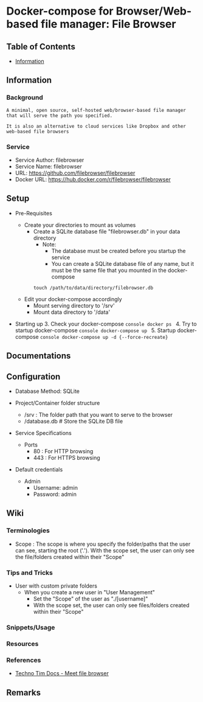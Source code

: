 # Docker-compose for Browser/Web-based file manager: File Browser

## Table of Contents
+ [Information](#information)

## Information
### Background
```
A minimal, open source, self-hosted web/browser-based file manager that will serve the path you specified.

It is also an alternative to cloud services like Dropbox and other web-based file browsers
```

### Service
+ Service Author: filebrowser
+ Service Name: filebrowser
+ URL: https://github.com/filebrowser/filebrowser
+ Docker URL: https://hub.docker.com/r/filebrowser/filebrowser

## Setup
- Pre-Requisites
    - Create your directories to mount as volumes
        - Create a SQLite database file "filebrowser.db" in your data directory
            - Note: 
                + The database must be created before you startup the service
                + You can create a SQLite database file of any name, but it must be the same file that you mounted in the docker-compose
            ```console
            touch /path/to/data/directory/filebrowser.db
            ```
    - Edit your docker-compose accordingly
        + Mount serving directory to '/srv'
        + Mount data directory to '/data'

- Starting up
    3. Check your docker-compose
        ```console
        docker ps
        ```
    4. Try to startup docker-compose
        ```console
        docker-compose up
        ```
    5. Startup docker-compose
        ```console
        docker-compose up -d {--force-recreate}
        ```

## Documentations

## Configuration
- Database Method: SQLite

- Project/Container folder structure
    + /srv : The folder path that you want to serve to the browser
    + /database.db # Store the SQLite DB file

- Service Specifications
    - Ports 
        + 80 : For HTTP browsing
        + 443 : For HTTPS browsing

- Default credentials
    - Admin
        + Username: admin
        + Password: admin

## Wiki 
### Terminologies
+ Scope : The scope is where you specify the folder/paths that the user can see, starting the root ('.'). With the scope set, the user can only see the file/folders created within their "Scope"

### Tips and Tricks
- User with custom private folders 
    - When you create a new user in "User Management"
        + Set the "Scope" of the user as "./[username]"
        + With the scope set, the user can only see files/folders created within their "Scope"

### Snippets/Usage

### Resources

### References
+ [Techno Tim Docs - Meet file browser](https://docs.technotim.live/posts/meet-file-browser/)

## Remarks
